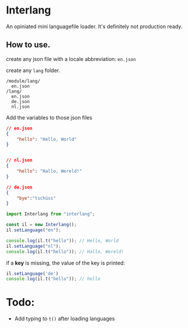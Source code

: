 # Interlang
An opiniated mini languagefile loader.
It's definitely not production ready.

## How to use.
create any json file with a locale abbreviation: `en.json`

create any `lang` folder.

```
/module/lang/
  en.json
/lang/
  en.json
  de.json
  nl.json
```

Add the variables to those json files
```json
// en.json
{
    "hello": "Hello, World"
}


// nl.json
{
    "hello": "Hallo, Wereld!"
}

// de.json
{
    "bye":"tschüss"
}
```
```js
import Interlang from "interlang";

const il = new Interlang();
il.setLanguage("en");

console.log(il.t("hello")); // Hello, World
il.setLanguage("nl");
console.log(il.t("hello")); // Hallo, Wereld!
```

if a **key** is missing, the value of the key is printed:

```js
il.setLanguage('de')
console.log(il.t("hello")); // hello
```

# Todo:
* Add typing to `t()` after loading languages

